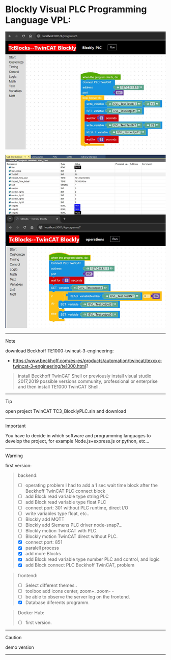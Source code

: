 # Blockly Visual PLC Programming Language VPL:

![](./assets/VisualPLC.JPG)

![](./assets/VisualPLC_BlocklyPLC_TwinCAT_read_variable_Number.JPG)

***
> [!NOTE]
> download Beckhoff TE1000-twincat-3-engineering:
> - https://www.beckhoff.com/es-es/products/automation/twincat/texxxx-twincat-3-engineering/te1000.html?

> install Beckhoff TwinCAT Shell or previously install visual studio 2017,2019 possible versions community, professional or enterprise and then install TE1000 TwinCAT Shell.
***
> [!TIP]
> open project TwinCAT TC3_BlocklyPLC.sln and download
***
> [!IMPORTANT]  
> You have to decide in which software and programming languages ​​to develop the project, for example Node.js+express.js or python, etc...
***
> [!WARNING]  
> first version:

> backend:
> - [ ] operating problem I had to add a 1 sec wait time block after the Beckhoff TwinCAT PLC connect block
> - [ ] add Block read variable type string PLC
> - [ ] add Block read variable type float PLC
> - [ ] connect port: 301 without PLC runtime, direct I/O
> - [ ] write variables type float, etc..
> - [ ] Blockly add MQTT
> - [ ] Blockly add Siemens PLC driver node-snap7...
> - [ ] Blockly motion TwinCAT with PLC.
> - [ ] Blockly motion TwinCAT direct without PLC.
> - [x] connect port: 851
> - [x] paralell process
> - [x] add more Blocks
> - [x] add Block read variable type number PLC and control, and logic
> - [x] add Block connect PLC Beckhoff TwinCAT, problem  

> frontend:
> - [ ] Select different themes..
> - [ ] toolbox add icons center, zoom+. zoom- - 
> - [ ] be able to observe the server log on the frontend.
> - [x] Database diferents programm.

> Docker Hub:
> - [ ] first version.
***
> [!CAUTION]
> demo version
***
